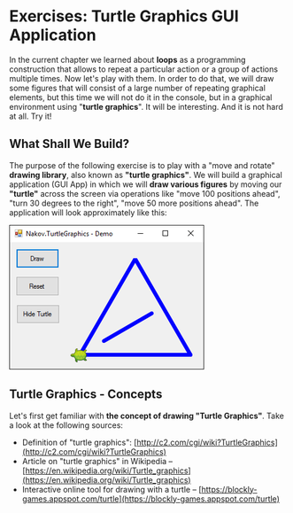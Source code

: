 # Exercises: Turtle Graphics GUI Application

In the current chapter we learned about **loops** as a programming construction that allows  to repeat a particular action or a group of actions multiple times. Now let's play with them. In order to do that, we will draw some figures that will consist of a large number of repeating graphical elements, but this time we will not do it in the console, but in a graphical environment using "**turtle graphics**". It will be interesting. And it is not hard at all. Try it!

## What Shall We Build?

The purpose of the following exercise is to play with a "move and rotate" **drawing library**, also known as **"turtle graphics"**. We will build a graphical application (GUI App) in which we will **draw various figures** by moving our **"turtle"** across the screen via operations like "move 100 positions ahead", "turn 30 degrees to the right", "move 50 more positions ahead". The application will look approximately like this:

![](/assets/chapter-5-images/13.Turtle-graphics-01.png)

## Turtle Graphics - Concepts

Let's first get familiar with **the concept of drawing "Turtle Graphics"**. Take a look at the following sources:

* Definition of "turtle graphics": [http://c2.com/cgi/wiki?TurtleGraphics](http://c2.com/cgi/wiki?TurtleGraphics)
* Article on "turtle graphics" in Wikipedia – [https://en.wikipedia.org/wiki/Turtle_graphics](https://en.wikipedia.org/wiki/Turtle_graphics)
* Interactive online tool for drawing with a turtle – [https://blockly-games.appspot.com/turtle](https://blockly-games.appspot.com/turtle)
